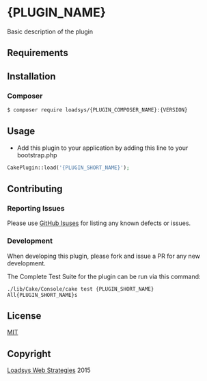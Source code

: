 # {PLUGIN_NAME}

<!--
[![Latest Version](https://img.shields.io/github/release/loadsys/{PLUGIN_NAME}.svg?style=flat-square)](https://github.com/loadsys/{PLUGIN_NAME}/releases)
**or**
[![Packagist Version](https://img.shields.io/packagist/v/loadsys/{PLUGIN_COMPOSER_NAME}.svg?style=flat-square)](https://packagist.org/packages/loadsys/{PLUGIN_COMPOSER_NAME})
[![Software License](https://img.shields.io/badge/license-MIT-brightgreen.svg?style=flat-square)](LICENSE.md)
[![Build Status](https://img.shields.io/travis/loadsys/{PLUGIN_NAME}/master.svg?style=flat-square)](https://travis-ci.org/loadsys/CakePHP-SocialLinks)
[![Coverage Status](https://img.shields.io/coveralls/loadsys/{PLUGIN_NAME}/master.svg)](https://coveralls.io/r/loadsys/{PLUGIN_NAME})
[![Total Downloads](https://img.shields.io/packagist/dt/loadsys/{PLUGIN_COMPOSER_NAME}.svg?style=flat-square)](https://packagist.org/packages/loadsys/{PLUGIN_COMPOSER_NAME})
-->

Basic description of the plugin

## Requirements

## Installation

### Composer

````bash
$ composer require loadsys/{PLUGIN_COMPOSER_NAME}:{VERSION}
````

## Usage

* Add this plugin to your application by adding this line to your bootstrap.php

````php
CakePlugin::load('{PLUGIN_SHORT_NAME}');
````

## Contributing

### Reporting Issues

Please use [GitHub Isuses](https://github.com/loadsys/{PLUGIN_NAME}/issues) for listing any known defects or issues.

### Development

When developing this plugin, please fork and issue a PR for any new development.

The Complete Test Suite for the plugin can be run via this command:

`./lib/Cake/Console/cake test {PLUGIN_SHORT_NAME} All{PLUGIN_SHORT_NAME}s`

## License

[MIT](https://github.com/loadsys/{PLUGIN_NAME}/blob/master/LICENSE.md)


## Copyright

[Loadsys Web Strategies](http://www.loadsys.com) 2015
